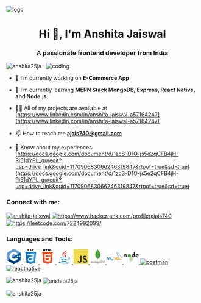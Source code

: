 ![logo](https://th.bing.com/th/id/OIP.8lYmtyFVLAsQ0VbWZRKnRwHaEK?rs=1&pid=ImgDetMain)
<h1 align="center">Hi 👋, I'm Anshita Jaiswal</h1>
<h3 align="center">A passionate frontend developer from India</h3>
<img align="right" alt="coding" width="400" src="https://www.bing.com/th/id/OGC.54e37d8074ebcde1d96c77d7b2a7f310?pid=1.7&rurl=https%3a%2f%2fi.pinimg.com%2foriginals%2f54%2fe3%2f7d%2f54e37d8074ebcde1d96c77d7b2a7f310.gif&ehk=PrEGdwL4PhD7Z%2fwJCNJ7ZoCNkliX6f%2bNR0nwPKvtck4%3d">
<p align="left"> <img src="https://komarev.com/ghpvc/?username=anshita25ja&label=Profile%20views&color=0e75b6&style=flat" alt="anshita25ja" /> </p>

- 🔭 I’m currently working on **E-Commerce App**

- 🌱 I’m currently learning **MERN Stack MongoDB, Express, React Native, and Node.js.**

- 👨‍💻 All of my projects are available at [https://www.linkedin.com/in/anshita-jaiswal-a57164247](https://www.linkedin.com/in/anshita-jaiswal-a57164247)

- 📫 How to reach me **ajais740@gmail.com**

- 📄 Know about my experiences [https://docs.google.com/document/d/1zcS-D1O-js5e2qCFB4jH-Ri51dYPL_gu/edit?usp=drive_link&ouid=117090683066246319847&rtpof=true&sd=true](https://docs.google.com/document/d/1zcS-D1O-js5e2qCFB4jH-Ri51dYPL_gu/edit?usp=drive_link&ouid=117090683066246319847&rtpof=true&sd=true)

<h3 align="left">Connect with me:</h3>
<p align="left">
<a href="https://linkedin.com/in/anshita-jaiswal" target="blank"><img align="center" src="https://raw.githubusercontent.com/rahuldkjain/github-profile-readme-generator/master/src/images/icons/Social/linked-in-alt.svg" alt="anshita-jaiswal" height="30" width="40" /></a>
<a href="https://www.hackerrank.com/https://www.hackerrank.com/profile/ajais740" target="blank"><img align="center" src="https://raw.githubusercontent.com/rahuldkjain/github-profile-readme-generator/master/src/images/icons/Social/hackerrank.svg" alt="https://www.hackerrank.com/profile/ajais740" height="30" width="40" /></a>
<a href="https://www.leetcode.com/https://leetcode.com/7224992099/" target="blank"><img align="center" src="https://raw.githubusercontent.com/rahuldkjain/github-profile-readme-generator/master/src/images/icons/Social/leet-code.svg" alt="https://leetcode.com/7224992099/" height="30" width="40" /></a>
</p>

<h3 align="left">Languages and Tools:</h3>
<p align="left"> <a href="https://www.w3schools.com/cpp/" target="_blank" rel="noreferrer"> <img src="https://raw.githubusercontent.com/devicons/devicon/master/icons/cplusplus/cplusplus-original.svg" alt="cplusplus" width="40" height="40"/> </a> <a href="https://www.w3schools.com/css/" target="_blank" rel="noreferrer"> <img src="https://raw.githubusercontent.com/devicons/devicon/master/icons/css3/css3-original-wordmark.svg" alt="css3" width="40" height="40"/> </a> <a href="https://www.w3.org/html/" target="_blank" rel="noreferrer"> <img src="https://raw.githubusercontent.com/devicons/devicon/master/icons/html5/html5-original-wordmark.svg" alt="html5" width="40" height="40"/> </a> <a href="https://www.java.com" target="_blank" rel="noreferrer"> <img src="https://raw.githubusercontent.com/devicons/devicon/master/icons/java/java-original.svg" alt="java" width="40" height="40"/> </a> <a href="https://developer.mozilla.org/en-US/docs/Web/JavaScript" target="_blank" rel="noreferrer"> <img src="https://raw.githubusercontent.com/devicons/devicon/master/icons/javascript/javascript-original.svg" alt="javascript" width="40" height="40"/> </a> <a href="https://www.mongodb.com/" target="_blank" rel="noreferrer"> <img src="https://raw.githubusercontent.com/devicons/devicon/master/icons/mongodb/mongodb-original-wordmark.svg" alt="mongodb" width="40" height="40"/> </a> <a href="https://www.mysql.com/" target="_blank" rel="noreferrer"> <img src="https://raw.githubusercontent.com/devicons/devicon/master/icons/mysql/mysql-original-wordmark.svg" alt="mysql" width="40" height="40"/> </a> <a href="https://nodejs.org" target="_blank" rel="noreferrer"> <img src="https://raw.githubusercontent.com/devicons/devicon/master/icons/nodejs/nodejs-original-wordmark.svg" alt="nodejs" width="40" height="40"/> </a> <a href="https://postman.com" target="_blank" rel="noreferrer"> <img src="https://www.vectorlogo.zone/logos/getpostman/getpostman-icon.svg" alt="postman" width="40" height="40"/> </a> <a href="https://reactnative.dev/" target="_blank" rel="noreferrer"> <img src="https://reactnative.dev/img/header_logo.svg" alt="reactnative" width="40" height="40"/> </a> </p>

<p><img align="left" src="https://github-readme-stats.vercel.app/api/top-langs?username=anshita25ja&show_icons=true&locale=en&layout=compact" alt="anshita25ja" /></p>

<p>&nbsp;<img align="center" src="https://github-readme-stats.vercel.app/api?username=anshita25ja&show_icons=true&locale=en" alt="anshita25ja" /></p>

<p><img align="center" src="https://github-readme-streak-stats.herokuapp.com/?user=anshita25ja&" alt="anshita25ja" /></p>
